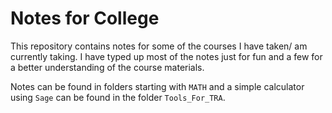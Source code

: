 # Notes for College

This repository contains notes for some of the courses I have taken/ am currently taking. I have typed up most of the notes just for fun and a few for a better understanding of the course materials.  

Notes can be found in folders starting with `MATH` and a simple calculator using `Sage` can be found in the folder `Tools_For_TRA`.  

